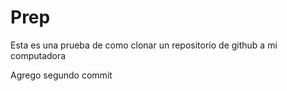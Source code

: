 # Prep

Esta es una prueba de como clonar un repositorio de github a mi computadora

Agrego segundo commit
